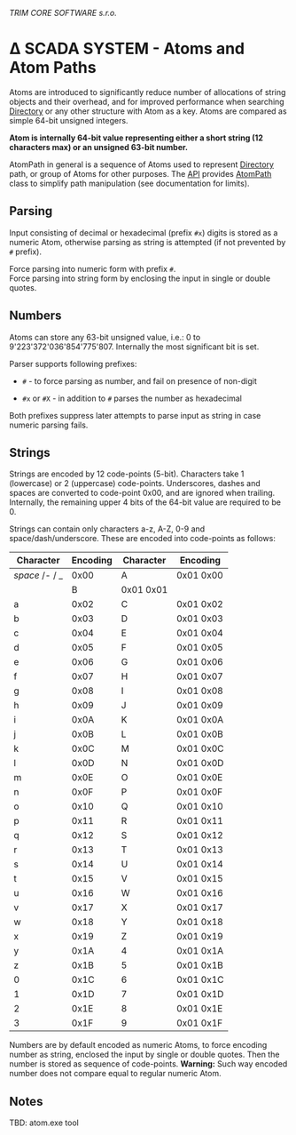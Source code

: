 ﻿*TRIM CORE SOFTWARE s.r.o.*
# ∆ SCADA SYSTEM - Atoms and Atom Paths

Atoms are introduced to significantly reduce number of allocations of string objects and their overhead,
and for improved performance when searching [Directory](../doc/directory.md) or any other structure with Atom as a key.
Atoms are compared as simple 64-bit unsigned integers.

**Atom is internally 64-bit value representing either a short string (12 characters max) or an unsigned 63-bit number.**

AtomPath in general is a sequence of Atoms used to represent [Directory](directory.md) path, or group of Atoms for other purposes.
The [API](../api) provides [AtomPath](AtomPath.md) class to simplify path manipulation (see documentation for limits).

## Parsing

Input consisting of decimal or hexadecimal (prefix `#x`) digits is stored as a numeric Atom, otherwise parsing as string is attempted (if not prevented by `#` prefix).

Force parsing into numeric form with prefix `#`.  
Force parsing into string form by enclosing the input in single or double quotes.

## Numbers

Atoms can store any 63-bit unsigned value, i.e.:  0 to 9'223'372'036'854'775'807. Internally the most significant bit is set.

Parser supports following prefixes:

* `#` - to force parsing as number, and fail on presence of non-digit

* `#x` or `#X` - in addition to `#` parses the number as hexadecimal

Both prefixes suppress later attempts to parse input as string in case numeric parsing fails.

## Strings

Strings are encoded by 12 code-points (5-bit). Characters take 1 (lowercase) or 2 (uppercase) code-points.
Underscores, dashes and spaces are converted to code-point 0x00, and are ignored when trailing.
Internally, the remaining upper 4 bits of the 64-bit value are required to be 0.

Strings can contain only characters a-z, A-Z, 0-9 and space/dash/underscore. These are encoded into code-points as follows:

Character | Encoding | Character | Encoding
-|-|-|-
*space* /- / _ | 0x00 | A | 0x01 0x00
  |      | B | 0x01 0x01
a | 0x02 | C | 0x01 0x02
b | 0x03 | D | 0x01 0x03
c | 0x04 | E | 0x01 0x04
d | 0x05 | F | 0x01 0x05
e | 0x06 | G | 0x01 0x06
f | 0x07 | H | 0x01 0x07
g | 0x08 | I | 0x01 0x08
h | 0x09 | J | 0x01 0x09
i | 0x0A | K | 0x01 0x0A
j | 0x0B | L | 0x01 0x0B
k | 0x0C | M | 0x01 0x0C
l | 0x0D | N | 0x01 0x0D
m | 0x0E | O | 0x01 0x0E
n | 0x0F | P | 0x01 0x0F
o | 0x10 | Q | 0x01 0x10
p | 0x11 | R | 0x01 0x11
q | 0x12 | S | 0x01 0x12
r | 0x13 | T | 0x01 0x13
s | 0x14 | U | 0x01 0x14
t | 0x15 | V | 0x01 0x15
u | 0x16 | W | 0x01 0x16
v | 0x17 | X | 0x01 0x17
w | 0x18 | Y | 0x01 0x18
x | 0x19 | Z | 0x01 0x19
y | 0x1A | 4 | 0x01 0x1A
z | 0x1B | 5 | 0x01 0x1B
0 | 0x1C | 6 | 0x01 0x1C
1 | 0x1D | 7 | 0x01 0x1D
2 | 0x1E | 8 | 0x01 0x1E
3 | 0x1F | 9 | 0x01 0x1F

Numbers are by default encoded as numeric Atoms, to force encoding number as  string,
enclosed the input by single or double quotes. Then the number is stored as
sequence of code-points. **Warning:** Such way encoded number does not compare equal to regular numeric Atom.

## Notes

TBD: atom.exe tool


